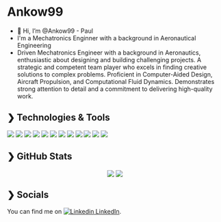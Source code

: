 # Ankow99

- 👋 Hi, I’m @Ankow99 - Paul
- I'm a Mechatronics Enginner with a background in Aeronautical Engineering
- Driven Mechatronics Engineer with a background in Aeronautics, enthusiastic about designing and building challenging projects. A strategic and competent team player who excels in finding creative solutions to complex problems. Proficient in Computer-Aided Design, Aircraft Propulsion, and Computational Fluid Dynamics. Demonstrates strong attention to detail and a commitment to delivering high-quality work.


## ❯ Technologies & Tools

![](https://img.shields.io/badge/Arch_Linux-1793D1?style=for-the-badge&logo=arch-linux&logoColor=white)
![](https://img.shields.io/badge/Linux-FCC624?style=for-the-badge&logo=linux&logoColor=black)
![](https://img.shields.io/badge/Shell_Script-121011?style=for-the-badge&logo=gnubash&logoColor=white)
![](https://img.shields.io/badge/NeoVim-%2357A143.svg?&style=for-the-badge&logo=neovim&logoColor=white)
![](https://img.shields.io/badge/C-00599C?style=for-the-badge&logo=c&logoColor=white)
![](https://img.shields.io/badge/C%2B%2B-00599C?style=for-the-badge&logo=c%2B%2B&logoColor=white)
![](https://img.shields.io/badge/Python-FFD43B?style=for-the-badge&logo=python&logoColor=blue)
![](https://img.shields.io/badge/blender-%23F5792A.svg?style=for-the-badge&logo=blender&logoColor=white)
![](https://img.shields.io/badge/Unity-FFFFFF?style=for-the-badge&logo=unity&logoColor=black)
![](https://img.shields.io/badge/STMicroelectronics-03234B?style=for-the-badge&logo=stmicroelectronics&logoColor=white)
![](https://img.shields.io/badge/OpenJDK-ED8B00?style=for-the-badge&logo=openjdk&logoColor=white)
![](https://img.shields.io/badge/LaTeX-47A141?style=for-the-badge&logo=LaTeX&logoColor=white)

## ❯ GitHub Stats

<div align="center">
  <img align="center" src="https://github-readme-stats.vercel.app/api?username=Ankow99&show_icons=true&count_private=true&theme=dark" />
  <img align="center" src="https://github-readme-stats.vercel.app/api/top-langs/?username=Ankow99&theme=dark&langs_count=5&layout=compact" />
</div>

## ❯ Socials
<!-- Actual text -->

You can find me on [![Linkedin](https://i.stack.imgur.com/gVE0j.png) LinkedIn](https://www.linkedin.com/in/pgdg99/).
